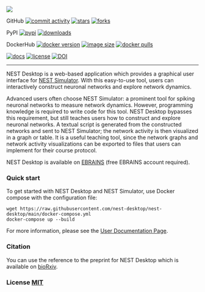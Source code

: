 <p>
  <img src="https://raw.githubusercontent.com/nest-desktop/nest-desktop/v3.0/docs/_static/img/screenshots/start-page.png" />
</p>

GitHub
[![commit activity](https://img.shields.io/github/commit-activity/m/nest-desktop/nest-desktop)](https://github.com/nest-desktop/nest-desktop/commits/main)
[![stars](https://img.shields.io/github/stars/nest-desktop/nest-desktop?style=social)](https://github.com/nest-desktop/nest-desktop/stargazers)
[![forks](https://img.shields.io/github/forks/nest-desktop/nest-desktop?style=social)](https://github.com/nest-desktop/nest-desktop/network/members)

PyPI
[![pypi](https://img.shields.io/pypi/v/nest-desktop?label=version)](https://pypi.org/project/nest-desktop/)
[![downloads](https://img.shields.io/pypi/dm/nest-desktop)](https://pypi.org/project/nest-desktop/)

DockerHub
[![docker version](https://img.shields.io/docker/v/nestdesktop/app/3.0)](https://hub.docker.com/r/nestdesktop/app)
[![image size](https://img.shields.io/docker/image-size/nestdesktop/app/3.0)](https://hub.docker.com/r/nestdesktop/app)
[![docker pulls](https://img.shields.io/docker/pulls/nestdesktop/app)](https://hub.docker.com/r/nestdesktop/app)

[![docs](https://img.shields.io/readthedocs/nest-desktop)](https://nest-desktop.readthedocs.io)
[![license](https://img.shields.io/github/license/nest-desktop/nest-desktop)](https://github.com/nest-desktop/nest-desktop/blob/main/LICENSE)
[![DOI](https://img.shields.io/badge/DOI-10.1101%2F2021.06.15.444791-blue)](https://doi.org/10.1101/2021.06.15.444791)


---

NEST Desktop is a web-based application which provides a graphical user interface for [NEST Simulator](https://nest-simulator.org). With this easy-to-use tool, users can interactively construct neuronal networks and explore network dynamics.

Advanced users often choose NEST Simulator: a prominent tool for spiking neuronal networks to measure network dynamics.
However, programming knowledge is required to write code for this tool.
NEST Desktop bypasses this requirement, but still teaches users how to construct and explore neuronal networks.
A textual script is generated from the constructed networks and sent to NEST Simulator;
the network activity is then visualized in a graph or table.
It is a useful teaching tool, since the network graphs and network activity visualizations can be exported to files that users can implement for their course protocol.

NEST Desktop is available on [EBRAINS](https://ebrains.eu/service/nest-desktop) (free EBRAINS account required).

### Quick start

To get started with NEST Desktop and NEST Simulator, use Docker compose with the configuration file:

```
wget https://raw.githubusercontent.com/nest-desktop/nest-desktop/main/docker-compose.yml
docker-compose up --build
```
For more information, please see the [User Documentation Page](https://nest-desktop.readthedocs.io).


### Citation

You can use the reference to the preprint for NEST Desktop which is available on [bioRxiv](https://www.biorxiv.org/content/10.1101/2021.06.15.444791v1).


### License [MIT](LICENSE)
